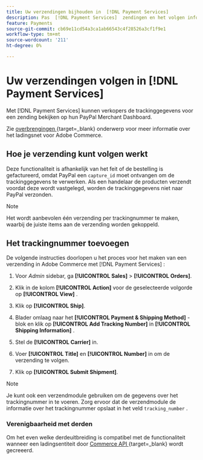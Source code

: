```yaml
---
title: Uw verzendingen bijhouden in  [!DNL Payment Services]
description: Pas  [!DNL Payment Services]  zendingen en het volgen informatie aan die in het PayPal Merchant Dashboard wordt getoond.
feature: Payments
source-git-commit: cb69e11cd54a3ca1ab66543c4f28526a3cf1f9e1
workflow-type: tm+mt
source-wordcount: '211'
ht-degree: 0%

---
```


# Uw verzendingen volgen in [!DNL Payment Services]

Met [!DNL Payment Services] kunnen verkopers de trackinggegevens voor een zending bekijken op hun PayPal Merchant Dashboard.

Zie [ overbrengingen ](https://experienceleague.adobe.com/en/docs/commerce-admin/stores-sales/order-management/shipments) {target=_blank} onderwerp voor meer informatie over het ladingsnet voor Adobe Commerce.

## Hoe je verzending kunt volgen werkt

Deze functionaliteit is afhankelijk van het feit of de bestelling is gefactureerd, omdat PayPal een `capture_id` moet ontvangen om de trackinggegevens te verwerken. Als een handelaar de producten verzendt voordat deze wordt vastgelegd, worden de trackinggegevens niet naar PayPal verzonden.

>[!NOTE]
>
> Het wordt aanbevolen één verzending per trackingnummer te maken, waarbij de juiste items aan de verzending worden gekoppeld.

## Het trackingnummer toevoegen

De volgende instructies doorlopen u het proces voor het maken van een verzending in Adobe Commerce met [!DNL Payment Services] :

1. Voor _Admin_ sidebar, ga **[!UICONTROL Sales]** > **[!UICONTROL Orders]**.

1. Klik in de kolom **[!UICONTROL Action]** voor de geselecteerde volgorde op **[!UICONTROL View]** .

1. Klik op **[!UICONTROL Ship]**.

1. Blader omlaag naar het **[!UICONTROL Payment & Shipping Method]** -blok en klik op **[!UICONTROL Add Tracking Number]** in **[!UICONTROL Shipping Information]** .

1. Stel de **[!UICONTROL Carrier]** in.

1. Voer **[!UICONTROL Title]** en **[!UICONTROL Number]** in om de verzending te volgen.

1. Klik op **[!UICONTROL Submit Shipment]**.

>[!NOTE]
>
> Je kunt ook een verzendmodule gebruiken om de gegevens over het trackingnummer in te voeren. Zorg ervoor dat de verzendmodule de informatie over het trackingnummer opslaat in het veld `tracking_number` .

### Verenigbaarheid met derden

Om het even welke derdeuitbreiding is compatibel met de functionaliteit wanneer een ladingsentiteit door [ Commerce API ](https://developer.adobe.com/commerce/webapi/rest/attributes/#ShipmentRepositoryInterface) {target=_blank} wordt gecreeerd.
